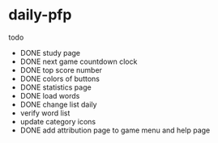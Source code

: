 # daily-pfp

todo

- DONE study page
- DONE next game countdown clock
- DONE top score number
- DONE colors of buttons
- DONE statistics page
- DONE load words
- DONE change list daily
- verify word list
- update category icons
- DONE add attribution page to game menu and help page
